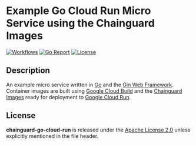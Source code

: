 # Example Go Cloud Run Micro Service using the Chainguard Images

[![Workflows](https://github.com/wintermi/chainguard-go-cloud-run/workflows/Go/badge.svg)](https://github.com/wintermi/chainguard-go-cloud-run/actions)
[![Go Report](https://goreportcard.com/badge/github.com/wintermi/chainguard-go-cloud-run)](https://goreportcard.com/report/github.com/wintermi/chainguard-go-cloud-run)
[![License](https://img.shields.io/github/license/wintermi/chainguard-go-cloud-run)](https://github.com/wintermi/chainguard-go-cloud-run/blob/main/LICENSE)

## Description

An example micro service written in [Go](https://go.dev/) and the [Gin Web Framework](https://gin-gonic.com/). Container images are built using [Google Cloud Build](https://cloud.google.com/build) and the [Chainguard Images](https://www.chainguard.dev/chainguard-images) ready for deployment to [Google Cloud Run](https://cloud.google.com/run).

## License

**chainguard-go-cloud-run** is released under the [Apache License 2.0](https://github.com/wintermi/chainguard-go-cloud-run/blob/main/LICENSE) unless explicitly mentioned in the file header.
